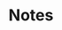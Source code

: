 ---
title: Notes
description: Note-taking application
platform: [android]
github: https://github.com/Jankku/notes
logo: /notes.svg
screenshots: [./notes.png]
gradient: notes
tags: [Kotlin, MVVM, Room]
features:
  - Export/import notes
  - Light/dark themes
  - Download and set images as wallpaper
  - Finnish and English languages
  - Notes saved automatically on back button press
---